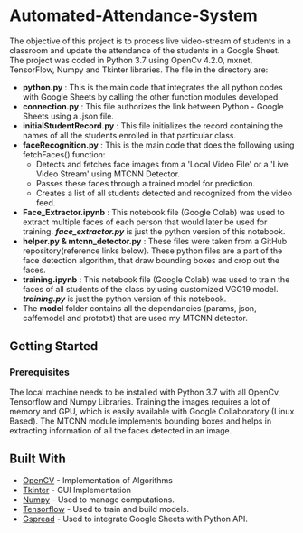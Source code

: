 # Automated-Attendance-System

The objective of this project is to process live video-stream of students in a classroom and update the attendance of the students in a Google Sheet.
The project was coded in Python 3.7 using OpenCv 4.2.0, mxnet, TensorFlow, Numpy and Tkinter libraries.
The file in the directory are:
* **python.py** : This is the main code that integrates the all python codes with Google Sheets by calling the other function modules developed.
* **connection.py** : This file authorizes the link between Python - Google Sheets using a .json file.
* **initialStudentRecord.py** : This file initializes the record containing the names of all the students enrolled in that particular class.
* **faceRecognition.py** : This is the main code that does the following using fetchFaces() function:
    * Detects and fetches face images from a 'Local Video File' or a 'Live Video Stream' using MTCNN Detector.
    * Passes these faces through a trained model for prediction.
    * Creates a list of all students detected and recognized from the video feed.
* **Face_Extractor.ipynb** : This notebook file (Google Colab) was used to extract multiple faces of each person that would later be used for training. ***face_extractor.py*** is just the python version of this notebook.
* **helper.py & mtcnn_detector.py** : These files were taken from a GitHub repository(reference links below). These python files are a part of the face detection algorithm, that draw bounding boxes and crop out the faces.
* **training.ipynb** : This notebook file (Google Colab) was used to train the faces of all students of the class by using customized VGG19 model. ***training.py*** is just the python version of this notebook.
* The **model** folder contains all the dependancies (params, json, caffemodel and prototxt) that are used my MTCNN detector.

## Getting Started
### Prerequisites

The local machine needs to be installed with Python 3.7 with all OpenCv, Tensorflow and Numpy Libraries.
Training the images requires a lot of memory and GPU, which is easily available with Google Collaboratory (Linux Based).
The MTCNN module implements bounding boxes and helps in extracting information of all the faces detected in an image.

## Built With
* [OpenCV](http://docs.opencv.org/4.2.0/) - Implementation of Algorithms
* [Tkinter](https://docs.python.org/2/library/tkinter.html) - GUI Implementation
* [Numpy](http://www.numpy.org/) - Used to manage computations.
* [Tensorflow](https://www.tensorflow.org/install/pip) - Used to train and build models.
* [Gspread](https://gspread.readthedocs.io/en/latest/) - Used to integrate Google Sheets with Python API.
